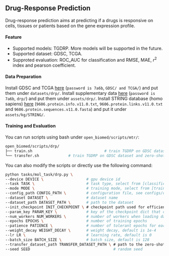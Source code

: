 ##  Drug-Response Prediction
Drug-response prediction aims at predicting if a drugs is responsive on cells, tissues or patients based on the gene expression profile.  

#### Feature

- Supported models: TGDRP. More models will be supported in the future. 
- Supported dataset: GDSC, TCGA.
- Supproted evaluation: ROC_AUC for classification and RMSE, MAE, $r^2$ index and pearson coefficient.

#### Data Preparation

Install GDSC and TCGA [here](https://pan.baidu.com/s/1iAMBkuoZnNAylhopP5OgEg) (`password is 7a6b`, `GDSC/ and TCGA/`) and put them under `datasets/drp/`. Install supplementary data [here](https://pan.baidu.com/s/1iAMBkuoZnNAylhopP5OgEg) (`password is 7a6b`, `drp/`) and put them under `assets/drp/`. Install STRING database (homo sapiens) [here](https://string-db.org/cgi/download) (`9606.protein.info.v11.0.txt`, `9606.protein.links.v11.0.txt` and `9606.protein.sequences.v11.0.fasta`) and put it under `assets/kg/STRING/`.

#### Training and Evaluation

You can run scripts using bash under `open_biomed/scripts/mtr/`:

```bash
open_biomed/scripts/drp/
├── train.sh								# train TGDRP on GDSC dataset
└── transfer.sh             # train TGDRP on GDSC dataset and zero-shot test on TCGA dataset
```

You can also modify the scripts or directly use the following command:

```bash
python tasks/mol_task/drp.py \
--device DEVICE \                   # gpu device id
--task TASK \                       # task type, select from [classification, regression]
--mode MODE \                       # training mode, select from [train, test, zero_shot_transfer]
--config_path CONFIG_PATH \         # configuration file, see configs/dti/ for more details
--dataset DATASET \                 # dataset name
--dataset_path DATASET_PATH \       # path to the dataset
--init_checkpoint INIT_CHECKPOINT \ # checkpoint path used for efficient validation
--param_key PARAM_KEY \             # key of the checkpoint dict that contains model parameters
--num_workers NUM_WORKERS \         # number of workers when loading data
--epochs EPOCHS \                   # number of training epochs
--patience PATIENCE \               # number of tolerant epochs for early-stopping
--weight_decay WEIGHT_DECAY \       # weight decay, default is 1e-4
--lr LR \                           # learning rate, default is 0
--batch_size BATCH_SIZE \           # batch size, default is 128
--transfer_dataset_path TRANSFER_DATASET_PATH \ # path to the zero-shot transfer dataset
--seed SEED           							# random seed
```

